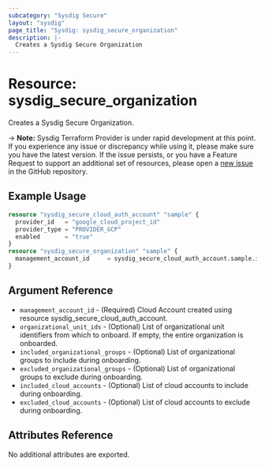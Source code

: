 ```yaml
---
subcategory: "Sysdig Secure"
layout: "sysdig"
page_title: "Sysdig: sysdig_secure_organization"
description: |- 
  Creates a Sysdig Secure Organization 
---
```


# Resource: sysdig_secure_organization

Creates a Sysdig Secure Organization.

-> **Note:** Sysdig Terraform Provider is under rapid development at this point. If you experience any issue or discrepancy while using it, please make sure you have the latest version. If the issue persists, or you have a Feature Request to support an additional set of resources, please open a [new issue](https://github.com/sysdiglabs/terraform-provider-sysdig/issues/new) in the GitHub repository.

## Example Usage

```terraform
resource "sysdig_secure_cloud_auth_account" "sample" {
  provider_id   = "google_cloud_project_id"
  provider_type = "PROVIDER_GCP"
  enabled       = "true"
}
resource "sysdig_secure_organization" "sample" {
  management_account_id	    = sysdig_secure_cloud_auth_account.sample.id 
}
```

## Argument Reference

* `management_account_id` - (Required) Cloud Account created using resource sysdig_secure_cloud_auth_account.
* `organizational_unit_ids` - (Optional) List of organizational unit identifiers from which to onboard. If empty, the entire organization is onboarded. 
* `included_organizational_groups` - (Optional) List of organizational groups to include during onboarding.
* `excluded_organizational_groups` - (Optional) List of organizational groups to exclude during onboarding.
* `included_cloud_accounts` - (Optional) List of cloud accounts to include during onboarding.
* `excluded_cloud_accounts` - (Optional) List of cloud accounts to exclude during onboarding.

## Attributes Reference

No additional attributes are exported.
